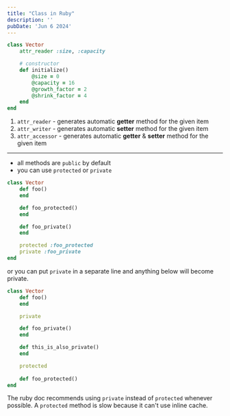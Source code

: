 ```yaml
---
title: "Class in Ruby"
description: ''
pubDate: 'Jun 6 2024'
---
```


```rb
class Vector
	attr_reader :size, :capacity

	# constructor
	def initialize() 
		@size = 0
		@capacity = 16
		@growth_factor = 2
		@shrink_factor = 4
	end
end
```

1. `attr_reader` - generates automatic **getter** method for the given item
2. `attr_writer` - generates automatic **setter** method for the given item
3. `attr_accessor` - generates automatic **getter** & **setter** method for the given item

---

- all methods are `public` by default
- you can use `protected` or `private`

```rb
class Vector
	def foo()
	end

	def foo_protected()
	end

	def foo_private()
	end

	protected :foo_protected
	private :foo_private
end
```

or you can put `private` in a separate line and anything below will become private.

```rb
class Vector
	def foo()
	end

	private

	def foo_private()
	end

	def this_is_also_private()
	end

	protected
	
	def foo_protected()
end
```

The ruby doc recommends using `private` instead of `protected` whenever possible.
A `protected` method is slow because it can't use inline cache.

